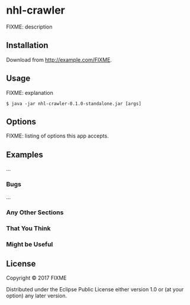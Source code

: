 # nhl-crawler

FIXME: description

## Installation

Download from http://example.com/FIXME.

## Usage

FIXME: explanation

    $ java -jar nhl-crawler-0.1.0-standalone.jar [args]

## Options

FIXME: listing of options this app accepts.

## Examples

...

### Bugs

...

### Any Other Sections
### That You Think
### Might be Useful

## License

Copyright © 2017 FIXME

Distributed under the Eclipse Public License either version 1.0 or (at
your option) any later version.
